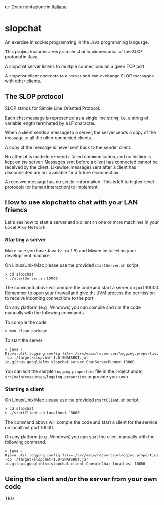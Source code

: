 👉 Documentazione in [Italiano](LEGGIMI.md)

# slopchat

An exercise in socket programming in the Java programming language.

This project includes a very simple chat implementation of the SLOP protocol in Java.

A slopchat server listens to multiple connections on a given TCP port.

A slopchat client connects to a server and can exchange SLOP messages with other clients.

## The SLOP protocol

SLOP stands for Simple Line Oriented Protocol.

Each chat message is represented as a single line string, i.e. a string of variable length terminated
by a LF character.

When a client sends a message to a server, the server sends a copy of the message to all the other
connected clients.

A copy of the message is never sent back to the sender client.

No attempt is made to re-send a failed communication, and no history is kept on the server:
Messages sent before a client has connected cannot be received by the client.
Likewise, messages sent after a client has disconnected are not available for a future reconnection.

A received message has no sender information. This is left to higher-level protocols
(or human interaction) to implement.

## How to use slopchat to chat with your LAN friends

Let's see how to start a server and a client on one or more machines in your Local Area Network.

### Starting a server

Make sure you have Java (v. >= 1.8) and Maven installed on your development machine.

On Linux/Unix/Mac please use the provided `startServer.sh` script.

```shell script
> cd slopchat
> ./startServer.sh 10000
```
The command above will compile the code and start a server on port 10000.
Remember to open your firewall and give the JVM process the permission to receive incoming connections to the port.

On any platform  (e.g., Windows) you can compile and run the code manually with the following commands.

To compile the code:
```shell script
> mvn clean package
```

To start the server:
```shell script
> java -Djava.util.logging.config.file=./src/main/resources/logging.properties -cp ./target/slopchat-1.0-SNAPSHOT.jar io.github.googlielmo.slopchat.server.ChatServerRunner 10000
```

You can edit the sample `logging.properties` file in the project under `src/main/resources/logging.properties` or
provide your own.

### Starting a client

On Linux/Unix/Mac please use the provided `startClient.sh` script.

```shell script
> cd slopchat
> ./startClient.sh localhost 10000
```
The command above will compile the code and start a client for the service on localhost port 10000.

On any platform (e.g., Windows) you can start the client manually with the following command. 

```shell script
> java -Djava.util.logging.config.file=./src/main/resources/logging.properties -cp ./target/slopchat-1.0-SNAPSHOT.jar io.github.googlielmo.slopchat.client.ConsoleChat localhost 10000
```
## Using the client and/or the server from your own code

TBD
